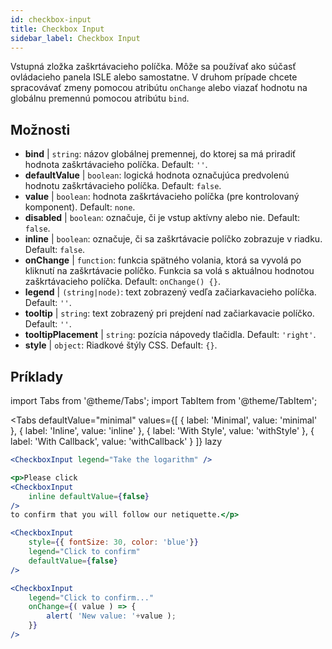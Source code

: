 ```yaml
---
id: checkbox-input
title: Checkbox Input
sidebar_label: Checkbox Input
---
```


Vstupná zložka zaškrtávacieho políčka. Môže sa používať ako súčasť ovládacieho panela ISLE alebo samostatne. V druhom prípade chcete spracovávať zmeny pomocou atribútu `onChange` alebo viazať hodnotu na globálnu premennú pomocou atribútu `bind`.

## Možnosti

* __bind__ | `string`: názov globálnej premennej, do ktorej sa má priradiť hodnota zaškrtávacieho políčka. Default: `''`.
* __defaultValue__ | `boolean`: logická hodnota označujúca predvolenú hodnotu zaškrtávacieho políčka. Default: `false`.
* __value__ | `boolean`: hodnota zaškrtávacieho políčka (pre kontrolovaný komponent). Default: `none`.
* __disabled__ | `boolean`: označuje, či je vstup aktívny alebo nie. Default: `false`.
* __inline__ | `boolean`: označuje, či sa zaškrtávacie políčko zobrazuje v riadku. Default: `false`.
* __onChange__ | `function`: funkcia spätného volania, ktorá sa vyvolá po kliknutí na zaškrtávacie políčko. Funkcia sa volá s aktuálnou hodnotou zaškrtávacieho políčka. Default: `onChange() {}`.
* __legend__ | `(string|node)`: text zobrazený vedľa začiarkavacieho políčka. Default: `''`.
* __tooltip__ | `string`: text zobrazený pri prejdení nad začiarkavacie políčko. Default: `''`.
* __tooltipPlacement__ | `string`: pozícia nápovedy tlačidla. Default: `'right'`.
* __style__ | `object`: Riadkové štýly CSS. Default: `{}`.


## Príklady

import Tabs from '@theme/Tabs';
import TabItem from '@theme/TabItem';

<Tabs
    defaultValue="minimal"
    values={[
        { label: 'Minimal', value: 'minimal' },
        { label: 'Inline', value: 'inline' },
        { label: 'With Style', value: 'withStyle' },
        { label: 'With Callback', value: 'withCallback' }
    ]}
    lazy
>


<TabItem value="minimal">

```jsx live
<CheckboxInput legend="Take the logarithm" />
```
</TabItem>

<TabItem value="inline">

```jsx live
<p>Please click
<CheckboxInput
    inline defaultValue={false}
/>
to confirm that you will follow our netiquette.</p>
```
</TabItem>


<TabItem value="withStyle">

```jsx live
<CheckboxInput
    style={{ fontSize: 30, color: 'blue'}}
    legend="Click to confirm"
    defaultValue={false}
/>
```
</TabItem>

<TabItem value="withCallback">

```jsx live
<CheckboxInput
    legend="Click to confirm..."
    onChange={( value ) => {
        alert( 'New value: '+value );
    }}
/>
```

</TabItem>

</Tabs>
